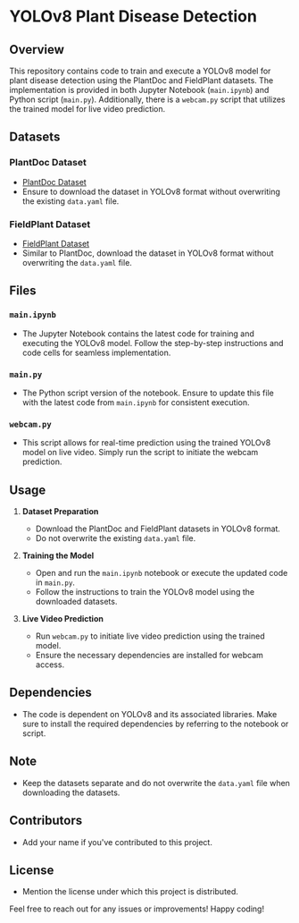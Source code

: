 # YOLOv8 Plant Disease Detection

## Overview

This repository contains code to train and execute a YOLOv8 model for plant disease detection using the PlantDoc and FieldPlant datasets. The implementation is provided in both Jupyter Notebook (`main.ipynb`) and Python script (`main.py`). Additionally, there is a `webcam.py` script that utilizes the trained model for live video prediction.

## Datasets

### PlantDoc Dataset
- [PlantDoc Dataset](https://universe.roboflow.com/joseph-nelson/plantdoc)
- Ensure to download the dataset in YOLOv8 format without overwriting the existing `data.yaml` file.

### FieldPlant Dataset
- [FieldPlant Dataset](https://universe.roboflow.com/plant-disease-detection/fieldplant)
- Similar to PlantDoc, download the dataset in YOLOv8 format without overwriting the `data.yaml` file.

## Files

### `main.ipynb`
- The Jupyter Notebook contains the latest code for training and executing the YOLOv8 model. Follow the step-by-step instructions and code cells for seamless implementation.

### `main.py`
- The Python script version of the notebook. Ensure to update this file with the latest code from `main.ipynb` for consistent execution.

### `webcam.py`
- This script allows for real-time prediction using the trained YOLOv8 model on live video. Simply run the script to initiate the webcam prediction.

## Usage

1. **Dataset Preparation**
   - Download the PlantDoc and FieldPlant datasets in YOLOv8 format.
   - Do not overwrite the existing `data.yaml` file.

2. **Training the Model**
   - Open and run the `main.ipynb` notebook or execute the updated code in `main.py`.
   - Follow the instructions to train the YOLOv8 model using the downloaded datasets.

3. **Live Video Prediction**
   - Run `webcam.py` to initiate live video prediction using the trained model.
   - Ensure the necessary dependencies are installed for webcam access.

## Dependencies
- The code is dependent on YOLOv8 and its associated libraries. Make sure to install the required dependencies by referring to the notebook or script.

## Note
- Keep the datasets separate and do not overwrite the `data.yaml` file when downloading the datasets.

## Contributors
- Add your name if you've contributed to this project.

## License
- Mention the license under which this project is distributed.

Feel free to reach out for any issues or improvements! Happy coding!
